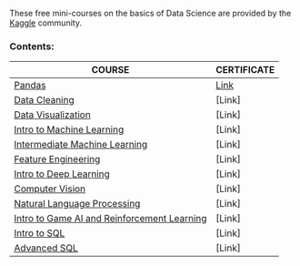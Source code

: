 These free mini-courses on the basics of Data Science are provided by the [Kaggle](https://www.kaggle.com/) community.  
### Contents:
| COURSE | CERTIFICATE |
|--------|-------------|
| [Pandas](https://www.kaggle.com/learn/pandas) | [Link](https://www.kaggle.com/learn/certification/lenferdetroud/pandas) |
| [Data Cleaning](https://www.kaggle.com/learn/data-cleaning) | [Link] |
| [Data Visualization](https://www.kaggle.com/learn/data-visualization) | [Link] |
| [Intro to Machine Learning](https://www.kaggle.com/learn/intro-to-machine-learning) | [Link] |
| [Intermediate Machine Learning](https://www.kaggle.com/learn/intermediate-machine-learning) | [Link] |
| [Feature Engineering](https://www.kaggle.com/learn/feature-engineering) | [Link] |
| [Intro to Deep Learning](https://www.kaggle.com/learn/intro-to-deep-learning) | [Link] |
| [Computer Vision](https://www.kaggle.com/learn/computer-vision) | [Link] |
| [Natural Language Processing](https://www.kaggle.com/learn/natural-language-processing) | [Link] |
| [Intro to Game AI and Reinforcement Learning](https://www.kaggle.com/learn/intro-to-game-ai-and-reinforcement-learning) | [Link] |
| [Intro to SQL](https://www.kaggle.com/learn/intro-to-sql) | [Link] |
| [Advanced SQL](https://www.kaggle.com/learn/advanced-sql) | [Link] |
